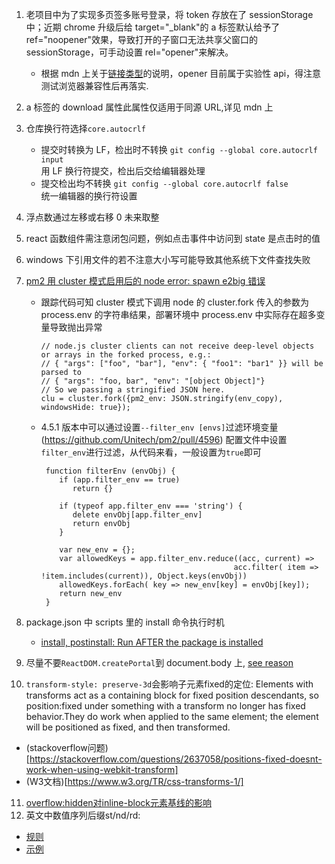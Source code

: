 1. 老项目中为了实现多页签多账号登录，将 token 存放在了 sessionStorage 中；近期 chrome 升级后给 target="\_blank"的 a 标签默认给予了 ref="noopener"效果，导致打开的子窗口无法共享父窗口的 sessionStorage，可手动设置 rel="opener"来解决。
   - 根据 mdn 上关于[链接类型](https://developer.mozilla.org/zh-CN/docs/Web/HTML/Link_types)的说明，opener 目前属于实验性 api，得注意测试浏览器兼容性后再落实.
2. a 标签的 download 属性此属性仅适用于同源 URL,详见 mdn 上[<a>](https://developer.mozilla.org/zh-CN/docs/Web/HTML/Element/a)
3. 仓库换行符选择`core.autocrlf`
   - 提交时转换为 LF，检出时不转换 `git config --global core.autocrlf input`  
     用 LF 换行符提交，检出后交给编辑器处理
   - 提交检出均不转换 `git config --global core.autocrlf false`  
     统一编辑器的换行符设置
4. 浮点数通过左移或右移 0 未来取整
5. react 函数组件需注意闭包问题，例如点击事件中访问到 state 是点击时的值
6. windows 下引用文件的若不注意大小写可能导致其他系统下文件查找失败
7. [pm2 用 cluster 模式启用后的 node error: spawn e2big 错误](https://zhuanlan.zhihu.com/p/74056339)

   - 跟踪代码可知 cluster 模式下调用 node 的 cluster.fork 传入的参数为 process.env 的字符串结果，部署环境中 process.env 中实际存在超多变量导致抛出异常
     ```
     // node.js cluster clients can not receive deep-level objects or arrays in the forked process, e.g.:
     // { "args": ["foo", "bar"], "env": { "foo1": "bar1" }} will be parsed to
     // { "args": "foo, bar", "env": "[object Object]"}
     // So we passing a stringified JSON here.
     clu = cluster.fork({pm2_env: JSON.stringify(env_copy), windowsHide: true});
     ```
   - 4.5.1 版本中可以通过设置`--filter_env [envs]`过滤环境变量(https://github.com/Unitech/pm2/pull/4596)
     配置文件中设置`filter_env`进行过滤，从代码来看，一般设置为`true`即可

     ```
      function filterEnv (envObj) {
         if (app.filter_env == true)
            return {}

         if (typeof app.filter_env === 'string') {
            delete envObj[app.filter_env]
            return envObj
         }

         var new_env = {};
         var allowedKeys = app.filter_env.reduce((acc, current) =>
                                                acc.filter( item => !item.includes(current)), Object.keys(envObj))
         allowedKeys.forEach( key => new_env[key] = envObj[key]);
         return new_env
      }
     ```

8. package.json 中 scripts 里的 install 命令执行时机
   - [install, postinstall: Run AFTER the package is installed](https://www.npmjs.cn/misc/scripts/)
9. 尽量不要`ReactDOM.createPortal`到 document.body 上, [see reason](https://stackoverflow.com/questions/49504546/is-it-safe-to-use-reactdom-createportal-with-document-body)
10. `transform-style: preserve-3d`会影响子元素fixed的定位: Elements with transforms act as a containing block for fixed position descendants, so position:fixed under something with a transform no longer has fixed behavior.They do work when applied to the same element; the element will be positioned as fixed, and then transformed.
   - (stackoverflow问题)[https://stackoverflow.com/questions/2637058/positions-fixed-doesnt-work-when-using-webkit-transform]
   - (W3文档)[https://www.w3.org/TR/css-transforms-1/]
11. [overflow:hidden对inline-block元素基线的影响](https://www.cnblogs.com/AliceX-J/p/5731755.html)
12. 英文中数值序列后缀st/nd/rd:
   - [规则](https://learnersdictionary.com/qa/How-To-Write-Ordinal-Numbers)
   - [示例](https://www.cnblogs.com/yu412/p/13955146.html)
